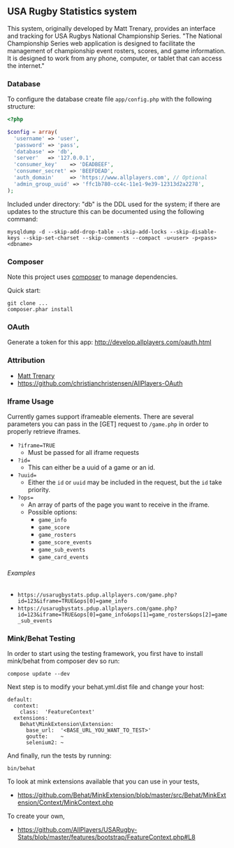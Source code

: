 ## USA Rugby Statistics system

This system, originally developed by Matt Trenary, provides an interface and tracking for USA Rugbys National Championship Series.
"The National Championship Series web application is designed to facilitate the management of championship event rosters, scores, and game information. It is designed to work from any phone, computer, or tablet that can access the internet."


### Database

To configure the database create file `app/config.php` with the following structure:

```PHP
<?php

$config = array(
  'username' => 'user',
  'password' => 'pass',
  'database' => 'db',
  'server'   => '127.0.0.1',
  'consumer_key'    => 'DEADBEEF',
  'consumer_secret' => 'BEEFDEAD',
  'auth_domain'     => 'https://www.allplayers.com', // Optional
  'admin_group_uuid' => 'ffc1b780-cc4c-11e1-9e39-12313d2a2278',
);
```

Included under directory: "db" is the DDL used for the system; if there are updates to the structure this can be documented using the following command:

`mysqldump -d --skip-add-drop-table --skip-add-locks --skip-disable-keys --skip-set-charset --skip-comments --compact -u<user> -p<pass> <dbname>`


### Composer

Note this project uses [composer](http://getcomposer.org/) to manage dependencies.

Quick start:

```
git clone ...
composer.phar install
```

### OAuth

Generate a token for this app: http://develop.allplayers.com/oauth.html

### Attribution

*  [Matt Trenary](https://github.com/matttrenary)
*  https://github.com/christianchristensen/AllPlayers-OAuth


### Iframe Usage

Currently games support iframeable elements.
There are several parameters you can pass in the [GET] request to `/game.php` in order to properly retrieve iframes.

*  `?iframe=TRUE`
	*  Must be passed for all iframe requests
*  `?id=`
	*  This can either be a uuid of a game or an id.
*  `?uuid=`
	*  Either the `id` or `uuid` may be included in the request, but the `id` take priority.
*  `?ops=`
	*  An array of parts of the page you want to receive in the iframe.
	*  Possible options:
		*  `game_info`
		*  `game_score`
		*  `game_rosters`
		*  `game_score_events`
		*  `game_sub_events`
		*  `game_card_events`


###### Examples
*  `https://usarugbystats.pdup.allplayers.com/game.php?id=123&iframe=TRUE&ops[0]=game_info`
*  `https://usarugbystats.pdup.allplayers.com/game.php?id=123&iframe=TRUE&ops[0]=game_info&ops[1]=game_rosters&ops[2]=game_sub_events`


### Mink/Behat Testing

In order to start using the testing framework, you first have to install mink/behat from composer dev so run:
```
compose update --dev
```
Next step is to modify your behat.yml.dist file and change your host:
```
default:
  context:
    class:  'FeatureContext'
  extensions:
    Behat\MinkExtension\Extension:
      base_url:  '<BASE_URL_YOU_WANT_TO_TEST>'
      goutte:    ~
      selenium2: ~
```
And finally, run the tests by running:
```
bin/behat
```

To look at mink extensions available that you can use in your tests,
*   https://github.com/Behat/MinkExtension/blob/master/src/Behat/MinkExtension/Context/MinkContext.php

To create your own,
*   https://github.com/AllPlayers/USARugby-Stats/blob/master/features/bootstrap/FeatureContext.php#L8

